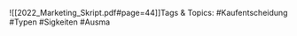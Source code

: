 
![[2022_Marketing_Skript.pdf#page=44]]Tags & Topics:
   #Kaufentscheidung
   #Typen
   #Sigkeiten
   #Ausma